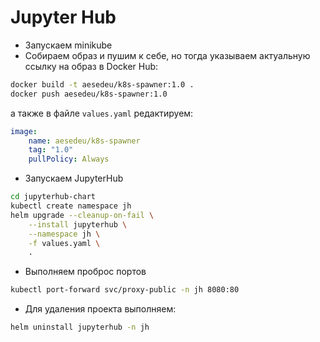 # Jupyter Hub

- Запускаем minikube
- Собираем образ и пушим к себе, но тогда указываем актуальную ссылку на образ в Docker Hub:
```bash
docker build -t aesedeu/k8s-spawner:1.0 .
docker push aesedeu/k8s-spawner:1.0   
```
а также в файле `values.yaml` редактируем:
```yaml
image:
    name: aesedeu/k8s-spawner
    tag: "1.0"
    pullPolicy: Always
```


- Запускаем JupyterHub
```bash
cd jupyterhub-chart
kubectl create namespace jh
helm upgrade --cleanup-on-fail \
    --install jupyterhub \
    --namespace jh \
    -f values.yaml \
    .
```
- Выполняем проброс портов
```bash
kubectl port-forward svc/proxy-public -n jh 8080:80
```
- Для удаления проекта выполняем:
```bash
helm uninstall jupyterhub -n jh
```